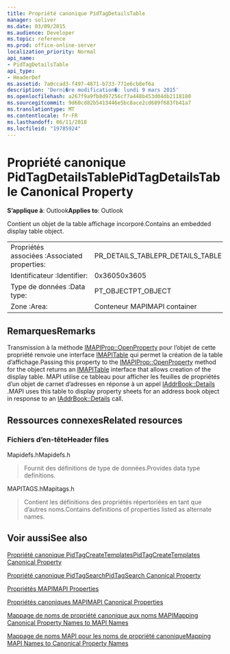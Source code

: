 ```yaml
---
title: Propriété canonique PidTagDetailsTable
manager: soliver
ms.date: 03/09/2015
ms.audience: Developer
ms.topic: reference
ms.prod: office-online-server
localization_priority: Normal
api_name:
- PidTagDetailsTable
api_type:
- HeaderDef
ms.assetid: 7a0ccad3-f497-4871-b733-771e6cb8ef6a
description: 'Derni�re modification�: lundi 9 mars 2015'
ms.openlocfilehash: a267f9a9fb8d97256cf7a448b453d04db2118180
ms.sourcegitcommit: 9d60cd82b5413446e5bc8ace2cd689f683fb41a7
ms.translationtype: MT
ms.contentlocale: fr-FR
ms.lasthandoff: 06/11/2018
ms.locfileid: "19785924"
---
```

# <a name="pidtagdetailstable-canonical-property"></a><span data-ttu-id="fa936-103">Propriété canonique PidTagDetailsTable</span><span class="sxs-lookup"><span data-stu-id="fa936-103">PidTagDetailsTable Canonical Property</span></span>

  
  
<span data-ttu-id="fa936-104">**S’applique à**: Outlook</span><span class="sxs-lookup"><span data-stu-id="fa936-104">**Applies to**: Outlook</span></span> 
  
<span data-ttu-id="fa936-105">Contient un objet de la table affichage incorporé.</span><span class="sxs-lookup"><span data-stu-id="fa936-105">Contains an embedded display table object.</span></span>
  
|||
|:-----|:-----|
|<span data-ttu-id="fa936-106">Propriétés associées :</span><span class="sxs-lookup"><span data-stu-id="fa936-106">Associated properties:</span></span>  <br/> |<span data-ttu-id="fa936-107">PR_DETAILS_TABLE</span><span class="sxs-lookup"><span data-stu-id="fa936-107">PR_DETAILS_TABLE</span></span>  <br/> |
|<span data-ttu-id="fa936-108">Identificateur :</span><span class="sxs-lookup"><span data-stu-id="fa936-108">Identifier:</span></span>  <br/> |<span data-ttu-id="fa936-109">0x3605</span><span class="sxs-lookup"><span data-stu-id="fa936-109">0x3605</span></span>  <br/> |
|<span data-ttu-id="fa936-110">Type de données :</span><span class="sxs-lookup"><span data-stu-id="fa936-110">Data type:</span></span>  <br/> |<span data-ttu-id="fa936-111">PT_OBJECT</span><span class="sxs-lookup"><span data-stu-id="fa936-111">PT_OBJECT</span></span>  <br/> |
|<span data-ttu-id="fa936-112">Zone :</span><span class="sxs-lookup"><span data-stu-id="fa936-112">Area:</span></span>  <br/> |<span data-ttu-id="fa936-113">Conteneur MAPI</span><span class="sxs-lookup"><span data-stu-id="fa936-113">MAPI container</span></span>  <br/> |
   
## <a name="remarks"></a><span data-ttu-id="fa936-114">Remarques</span><span class="sxs-lookup"><span data-stu-id="fa936-114">Remarks</span></span>

<span data-ttu-id="fa936-115">Transmission à la méthode [IMAPIProp::OpenProperty](imapiprop-openproperty.md) pour l’objet de cette propriété renvoie une interface [IMAPITable](imapitableiunknown.md) qui permet la création de la table d’affichage.</span><span class="sxs-lookup"><span data-stu-id="fa936-115">Passing this property to the [IMAPIProp::OpenProperty](imapiprop-openproperty.md) method for the object returns an [IMAPITable](imapitableiunknown.md) interface that allows creation of the display table.</span></span> <span data-ttu-id="fa936-116">MAPI utilise ce tableau pour afficher les feuilles de propriétés d’un objet de carnet d’adresses en réponse à un appel [IAddrBook::Details](iaddrbook-details.md) .</span><span class="sxs-lookup"><span data-stu-id="fa936-116">MAPI uses this table to display property sheets for an address book object in response to an [IAddrBook::Details](iaddrbook-details.md) call.</span></span> 
  
## <a name="related-resources"></a><span data-ttu-id="fa936-117">Ressources connexes</span><span class="sxs-lookup"><span data-stu-id="fa936-117">Related resources</span></span>

### <a name="header-files"></a><span data-ttu-id="fa936-118">Fichiers d’en-tête</span><span class="sxs-lookup"><span data-stu-id="fa936-118">Header files</span></span>

<span data-ttu-id="fa936-119">Mapidefs.h</span><span class="sxs-lookup"><span data-stu-id="fa936-119">Mapidefs.h</span></span>
  
> <span data-ttu-id="fa936-120">Fournit des définitions de type de données.</span><span class="sxs-lookup"><span data-stu-id="fa936-120">Provides data type definitions.</span></span>
    
<span data-ttu-id="fa936-121">MAPITAGS.h</span><span class="sxs-lookup"><span data-stu-id="fa936-121">Mapitags.h</span></span>
  
> <span data-ttu-id="fa936-122">Contient les définitions des propriétés répertoriées en tant que d’autres noms.</span><span class="sxs-lookup"><span data-stu-id="fa936-122">Contains definitions of properties listed as alternate names.</span></span>
    
## <a name="see-also"></a><span data-ttu-id="fa936-123">Voir aussi</span><span class="sxs-lookup"><span data-stu-id="fa936-123">See also</span></span>



[<span data-ttu-id="fa936-124">Propriété canonique PidTagCreateTemplates</span><span class="sxs-lookup"><span data-stu-id="fa936-124">PidTagCreateTemplates Canonical Property</span></span>](pidtagcreatetemplates-canonical-property.md)
  
[<span data-ttu-id="fa936-125">Propriété canonique PidTagSearch</span><span class="sxs-lookup"><span data-stu-id="fa936-125">PidTagSearch Canonical Property</span></span>](pidtagsearch-canonical-property.md)


[<span data-ttu-id="fa936-126">Propriétés MAPI</span><span class="sxs-lookup"><span data-stu-id="fa936-126">MAPI Properties</span></span>](mapi-properties.md)
  
[<span data-ttu-id="fa936-127">Propriétés canoniques MAPI</span><span class="sxs-lookup"><span data-stu-id="fa936-127">MAPI Canonical Properties</span></span>](mapi-canonical-properties.md)
  
[<span data-ttu-id="fa936-128">Mappage de noms de propriété canonique aux noms MAPI</span><span class="sxs-lookup"><span data-stu-id="fa936-128">Mapping Canonical Property Names to MAPI Names</span></span>](mapping-canonical-property-names-to-mapi-names.md)
  
[<span data-ttu-id="fa936-129">Mappage de noms MAPI pour les noms de propriété canonique</span><span class="sxs-lookup"><span data-stu-id="fa936-129">Mapping MAPI Names to Canonical Property Names</span></span>](mapping-mapi-names-to-canonical-property-names.md)

